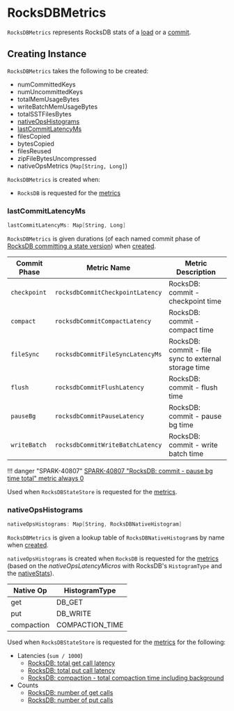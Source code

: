# RocksDBMetrics

`RocksDBMetrics` represents RocksDB stats of a [load](RocksDB.md#load) or a [commit](RocksDB.md#commit).

## Creating Instance

`RocksDBMetrics` takes the following to be created:

* <span id="numCommittedKeys"> numCommittedKeys
* <span id="numUncommittedKeys"> numUncommittedKeys
* <span id="totalMemUsageBytes"> totalMemUsageBytes
* <span id="writeBatchMemUsageBytes"> writeBatchMemUsageBytes
* <span id="totalSSTFilesBytes"> totalSSTFilesBytes
* [nativeOpsHistograms](#nativeOpsHistograms)
* [lastCommitLatencyMs](#lastCommitLatencyMs)
* <span id="filesCopied"> filesCopied
* <span id="bytesCopied"> bytesCopied
* <span id="filesReused"> filesReused
* <span id="zipFileBytesUncompressed"> zipFileBytesUncompressed
* <span id="nativeOpsMetrics"> nativeOpsMetrics (`Map[String, Long]`)

`RocksDBMetrics` is created when:

* `RocksDB` is requested for the [metrics](RocksDB.md#metrics)

### <span id="lastCommitLatencyMs"> lastCommitLatencyMs

```scala
lastCommitLatencyMs: Map[String, Long]
```

`RocksDBMetrics` is given durations (of each named commit phase of [RocksDB committing a state version](RocksDB.md#commitLatencyMs)) when [created](#creating-instance).

Commit Phase | Metric Name | Metric Description
-------------|-------------|-------------
 `checkpoint` | `rocksdbCommitCheckpointLatency` | RocksDB: commit - checkpoint time
 `compact` | `rocksdbCommitCompactLatency` | RocksDB: commit - compact time
 `fileSync` | `rocksdbCommitFileSyncLatencyMs` | RocksDB: commit - file sync to external storage time
 `flush` | `rocksdbCommitFlushLatency` | RocksDB: commit - flush time
 `pauseBg` | `rocksdbCommitPauseLatency` | RocksDB: commit - pause bg time
 `writeBatch` | `rocksdbCommitWriteBatchLatency` | RocksDB: commit - write batch time

!!! danger "SPARK-40807"
    [SPARK-40807 "RocksDB: commit - pause bg time total" metric always 0](https://issues.apache.org/jira/browse/SPARK-40807)

Used when `RocksDBStateStore` is requested for the [metrics](RocksDBStateStore.md#metrics).

### <span id="nativeOpsHistograms"> nativeOpsHistograms

```scala
nativeOpsHistograms: Map[String, RocksDBNativeHistogram]
```

`RocksDBMetrics` is given a lookup table of `RocksDBNativeHistogram`s by name when [created](#creating-instance).

`nativeOpsHistograms` is created when `RocksDB` is requested for the [metrics](RocksDB.md#metrics) (based on the _nativeOpsLatencyMicros_ with RocksDB's `HistogramType` and the [nativeStats](RocksDB.md#nativeStats)).

Native Op | HistogramType
----------|---------
 get | DB_GET
 put | DB_WRITE
 compaction | COMPACTION_TIME

Used when `RocksDBStateStore` is requested for the [metrics](RocksDBStateStore.md#metrics) for the following:

* Latencies (`sum / 1000`)
    * [RocksDB: total get call latency](RocksDBStateStore.md#rocksdbGetLatency)
    * [RocksDB: total put call latency](RocksDBStateStore.md#rocksdbPutLatency)
    * [RocksDB: compaction - total compaction time including background](RocksDBStateStore.md#rocksdbTotalCompactionLatencyMs)
* Counts
    * [RocksDB: number of get calls](RocksDBStateStore.md#rocksdbGetCount)
    * [RocksDB: number of put calls](RocksDBStateStore.md#rocksdbPutCount)

